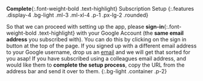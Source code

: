 __Complete__{:.font-weight-bold .text-highlight} Subscription Setup
{:.features .display-4 .bg-light .ml-3 .ml-xl-4 .p-1 .px-lg-2 .rounded}

So that we can proceed with setting up the app, please __sign-in__{:.font-weight-bold .text-highlight} with your Google Account (the __same email address__ you subscribed with). You can do this by clicking on the sign in button at the top of the page. If you signed up with a different email address to your Google username, drop us an [email](help@scantly.app) and we will get that sorted for you asap! If you have subscribed using a colleagues email address, and would like them to __complete the setup process__, copy the URL from the address bar and send it over to them.
{:.bg-light .container .p-2}